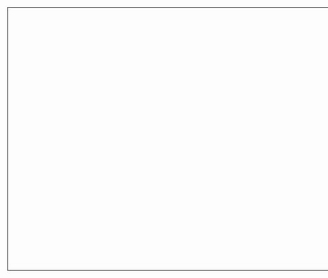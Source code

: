 <!DOCTYPE html>
<html>
<head>
  <title>WebGL Initialization Example</title>
  <style>
    canvas {
      display: block;
      margin: 0 auto;
      width: 800px;
      height: 600px;
      border: 1px solid black;
    }
  </style>
</head>
<body>
  <canvas id="myCanvas"></canvas>

  <script>
    // Get the canvas element and its 2D rendering context
    const canvas = document.getElementById('myCanvas');
    const gl = canvas.getContext('webgl');

    // Set the viewport size
    gl.viewport(0, 0, canvas.width, canvas.height);

    // Define the red color (RGBA)
    const red = [1.0, 0.0, 0.0, 1.0];

    // Create a new program with a vertex shader and a fragment shader
    const program = gl.createProgram();
    const vs = gl.createShader(gl.VERTEX_SHADER);
    const fs = gl.createShader(gl.FRAGMENT_SHADER);

    // Set the shader source code
    gl.shaderSource(vs, `
      attribute vec4 aVertexPosition;
      void main() {
        gl_Position = aVertexPosition;
      }
    `);
    gl.shaderSource(fs, `
      precision mediump float;
      uniform vec4 uColor;
      void main() {
        gl_FragColor = uColor;
      }
    `);

    // Compile the shaders and attach them to the program
    gl.compileShader(vs);
    gl.compileShader(fs);
    gl.attachShader(program, vs);
    gl.attachShader(program, fs);

    // Bind the attribute and uniform variables
    gl.bindAttribLocation(program, 0, 'aVertexPosition');
    gl.uniform4fv(gl.getUniformLocation(program, 'uColor'), red);

    // Link and use the program
    gl.linkProgram(program);
    gl.useProgram(program);

    // Define the vertex data for a single point at the center of the canvas
    const vertexData = new Float32Array([0.0, 0.0, 1.0, 1.0]);

    // Create a buffer object and bind it to the ARRAY_BUFFER target
    const buffer = gl.createBuffer();
    gl.bindBuffer(gl.ARRAY_BUFFER, buffer);

    // Transfer the vertex data to the buffer object
    gl.bufferData(gl.ARRAY_BUFFER, vertexData, gl.STATIC_DRAW);

    // Enable the vertex attribute array and specify the attribute buffer
    const aVertexPosition = gl.getAttribLocation(program, 'aVertexPosition');
    gl.enableVertexAttribArray(aVertexPosition);
    gl.vertexAttribPointer(aVertexPosition, 2, gl.FLOAT, false, 0, 0);

    // Draw a single point
    gl.drawArrays(gl.POINTS, 0, 1);
  </script>
</body>
</html>
